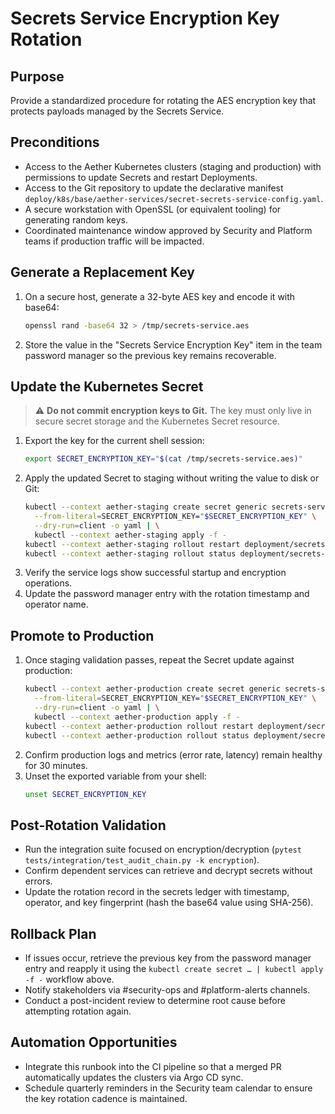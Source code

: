 # Secrets Service Encryption Key Rotation

## Purpose
Provide a standardized procedure for rotating the AES encryption key that protects payloads managed by the Secrets Service.

## Preconditions
- Access to the Aether Kubernetes clusters (staging and production) with permissions to update Secrets and restart Deployments.
- Access to the Git repository to update the declarative manifest `deploy/k8s/base/aether-services/secret-secrets-service-config.yaml`.
- A secure workstation with OpenSSL (or equivalent tooling) for generating random keys.
- Coordinated maintenance window approved by Security and Platform teams if production traffic will be impacted.

## Generate a Replacement Key
1. On a secure host, generate a 32-byte AES key and encode it with base64:
   ```bash
   openssl rand -base64 32 > /tmp/secrets-service.aes
   ```
2. Store the value in the "Secrets Service Encryption Key" item in the team password manager so the previous key remains recoverable.

## Update the Kubernetes Secret
> ⚠️ **Do not commit encryption keys to Git.** The key must only live in secure secret storage and the Kubernetes Secret resource.

1. Export the key for the current shell session:
   ```bash
   export SECRET_ENCRYPTION_KEY="$(cat /tmp/secrets-service.aes)"
   ```
2. Apply the updated Secret to staging without writing the value to disk or Git:
   ```bash
   kubectl --context aether-staging create secret generic secrets-service-config \
     --from-literal=SECRET_ENCRYPTION_KEY="$SECRET_ENCRYPTION_KEY" \
     --dry-run=client -o yaml | \
     kubectl --context aether-staging apply -f -
   kubectl --context aether-staging rollout restart deployment/secrets-service
   kubectl --context aether-staging rollout status deployment/secrets-service
   ```
3. Verify the service logs show successful startup and encryption operations.
4. Update the password manager entry with the rotation timestamp and operator name.

## Promote to Production
1. Once staging validation passes, repeat the Secret update against production:
   ```bash
   kubectl --context aether-production create secret generic secrets-service-config \
     --from-literal=SECRET_ENCRYPTION_KEY="$SECRET_ENCRYPTION_KEY" \
     --dry-run=client -o yaml | \
     kubectl --context aether-production apply -f -
   kubectl --context aether-production rollout restart deployment/secrets-service
   kubectl --context aether-production rollout status deployment/secrets-service
   ```
2. Confirm production logs and metrics (error rate, latency) remain healthy for 30 minutes.
3. Unset the exported variable from your shell:
   ```bash
   unset SECRET_ENCRYPTION_KEY
   ```

## Post-Rotation Validation
- Run the integration suite focused on encryption/decryption (`pytest tests/integration/test_audit_chain.py -k encryption`).
- Confirm dependent services can retrieve and decrypt secrets without errors.
- Update the rotation record in the secrets ledger with timestamp, operator, and key fingerprint (hash the base64 value using SHA-256).

## Rollback Plan
- If issues occur, retrieve the previous key from the password manager entry and reapply it using the `kubectl create secret … | kubectl apply -f -` workflow above.
- Notify stakeholders via #security-ops and #platform-alerts channels.
- Conduct a post-incident review to determine root cause before attempting rotation again.

## Automation Opportunities
- Integrate this runbook into the CI pipeline so that a merged PR automatically updates the clusters via Argo CD sync.
- Schedule quarterly reminders in the Security team calendar to ensure the key rotation cadence is maintained.
